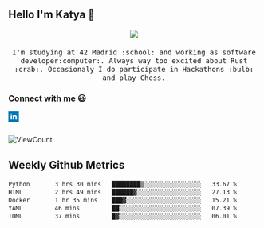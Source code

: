 
## Hello I'm Katya :wave:

<p align="center">
  <img src="https://raw.githubusercontent.com/coderjojo/coderjojo/master/img/github.gif" width=100>
  <br><br>
  <samp>
    I'm studying at 42 Madrid :school: </a> and working as software developer:computer:. Always way too excited about Rust :crab:. Occasionaly I do participate in Hackathons :bulb: and play Chess.
  </samp>
</p>

### Connect with me :smiley:
<a href="https://www.linkedin.com/in/ekaterina-prusakova-b209b494/">
  <img align="left" alt="Katya Prusakova" width="21px" src="https://raw.githubusercontent.com/edent/SuperTinyIcons/099dc12b59179d07d534069bc8551718f786d91a/images/svg/linkedin.svg" />
</a>
<br/><br/>


<!--  ![visitors](https://visitor-badge.glitch.me/badge?page_id=KatyaPrusakova/KatyaPrusakova) -->

![ViewCount](https://views.whatilearened.today/views/github/KatyaPrusakova/views.svg)

## Weekly Github Metrics

<!--START_SECTION:waka-->

```text
Python       3 hrs 30 mins   ████████▒░░░░░░░░░░░░░░░░   33.67 %
HTML         2 hrs 49 mins   ██████▓░░░░░░░░░░░░░░░░░░   27.13 %
Docker       1 hr 35 mins    ███▓░░░░░░░░░░░░░░░░░░░░░   15.21 %
YAML         46 mins         ██░░░░░░░░░░░░░░░░░░░░░░░   07.39 %
TOML         37 mins         █▓░░░░░░░░░░░░░░░░░░░░░░░   06.01 %
```

<!--END_SECTION:waka-->